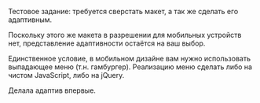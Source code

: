 Тестовое задание: требуется сверстать макет, а так же сделать его адаптивным.
 
Поскольку этого же макета в разрешении для мобильных устройств нет, представление адаптивности остаётся на ваш выбор.
 
Единственное условие, в мобильном дизайне вам нужно использовать выпадающее меню (т.н. гамбургер).
Реализацию меню сделать либо на чистом JavaScript, либо на jQuery.


Делала адаптив впервые.
